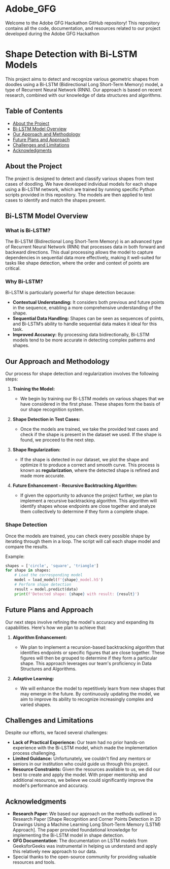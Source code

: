 # Adobe_GFG
Welcome to the Adobe GFG Hackathon GitHub repository! This repository contains all the code, documentation, and resources related to our project developed during the Adobe GFG Hackathon

# Shape Detection with Bi-LSTM Models

This project aims to detect and recognize various geometric shapes from doodles using a Bi-LSTM (Bidirectional Long Short-Term Memory) model, a type of Recurrent Neural Network (RNN). Our approach is based on recent research, combined with our knowledge of data structures and algorithms.

## Table of Contents

- [About the Project](#about-the-project)
- [Bi-LSTM Model Overview](#bi-lstm-model-overview)
- [Our Approach and Methodology](#our-approach-and-methodology)
- [Future Plans and Approach](#future-plans-and-approach)
- [Challenges and Limitations](#challenges-and-limitations)
- [Acknowledgments](#acknowledgments)

## About the Project

The project is designed to detect and classify various shapes from test cases of doodling. We have developed individual models for each shape using a Bi-LSTM network, which are trained by running specific Python scripts provided in this repository. The models are then applied to test cases to identify and match the shapes present.


## Bi-LSTM Model Overview

### What is Bi-LSTM?

The Bi-LSTM (Bidirectional Long Short-Term Memory) is an advanced type of Recurrent Neural Network (RNN) that processes data in both forward and backward directions. This dual processing allows the model to capture dependencies in sequential data more effectively, making it well-suited for tasks like shape detection, where the order and context of points are critical.

### Why Bi-LSTM?

Bi-LSTM is particularly powerful for shape detection because:
- **Contextual Understanding:** It considers both previous and future points in the sequence, enabling a more comprehensive understanding of the shape.
- **Sequential Data Handling:** Shapes can be seen as sequences of points, and Bi-LSTM’s ability to handle sequential data makes it ideal for this task.
- **Improved Accuracy:** By processing data bidirectionally, Bi-LSTM models tend to be more accurate in detecting complex patterns and shapes.

## Our Approach and Methodology

Our process for shape detection and regularization involves the following steps:

1. **Training the Model:**  
   - We begin by training our Bi-LSTM models on various shapes that we have considered in the first phase. These shapes form the basis of our shape recognition system.

2. **Shape Detection in Test Cases:**  
   - Once the models are trained, we take the provided test cases and check if the shape is present in the dataset we used. If the shape is found, we proceed to the next step.

3. **Shape Regularization:**  
   - If the shape is detected in our dataset, we plot the shape and optimize it to produce a correct and smooth curve. This process is known as **regularization**, where the detected shape is refined and made more accurate.

4. **Future Enhancement - Recursive Backtracking Algorithm:**  
   - If given the opportunity to advance the project further, we plan to implement a recursive backtracking algorithm. This algorithm will identify shapes whose endpoints are close together and analyze them collectively to determine if they form a complete shape.

### Shape Detection

Once the models are trained, you can check every possible shape by iterating through them in a loop. The script will call each shape model and compare the results.

Example:
```python
shapes = ['circle', 'square', 'triangle']
for shape in shapes:
    # Load the corresponding model
    model = load_model(f'{shape}_model.h5')
    # Perform shape detection
    result = model.predict(data)
    print(f'Detected shape: {shape} with result: {result}')
```

## Future Plans and Approach

Our next steps involve refining the model's accuracy and expanding its capabilities. Here's how we plan to achieve that:

1. **Algorithm Enhancement:**
   - We plan to implement a recursion-based backtracking algorithm that identifies endpoints or specific figures that are close together. These figures will then be grouped to determine if they form a particular shape. This approach leverages our team's proficiency in Data Structures and Algorithms.

2. **Adaptive Learning:**
   - We will enhance the model to repetitively learn from new shapes that may emerge in the future. By continuously updating the model, we aim to improve its ability to recognize increasingly complex and varied shapes.

## Challenges and Limitations

Despite our efforts, we faced several challenges:

- **Lack of Practical Experience:** Our team had no prior hands-on experience with the Bi-LSTM model, which made the implementation process challenging.
- **Limited Guidance:** Unfortunately, we couldn't find any mentors or seniors in our institution who could guide us through this project.
- **Resource Constraints:** Given the resources available to us, we did our best to create and apply the model. With proper mentorship and additional resources, we believe we could significantly improve the model's performance and accuracy.

## Acknowledgments

- **Research Paper**: We based our approach on the methods outlined in Research Paper [Shape Recognition and Corner Points Detection in 2D Drawings Using a Machine Learning Long Short-Term Memory (LSTM) Approach]. The paper provided foundational knowledge for implementing the Bi-LSTM model in shape detection.
- **GFG Documentation**: The documentation on LSTM models from GeeksforGeeks was instrumental in helping us understand and apply this relatively new approach to our data.
- Special thanks to the open-source community for providing valuable resources and tools.
